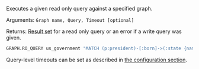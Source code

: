 Executes a given read only query against a specified graph.

Arguments: `Graph name, Query, Timeout [optional]`

Returns: [Result set](result_structure#redisgraph-result-set-structure) for a read only query or an error if a write query was given.

```sh
GRAPH.RO_QUERY us_government "MATCH (p:president)-[:born]->(:state {name:'Hawaii'}) RETURN p"
```

Query-level timeouts can be set as described in [the configuration section](configuration#query-timeout).
